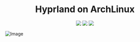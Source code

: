 <h1 align="center">Hyprland on ArchLinux</h1>

<div align="center">
<img src="https://img.shields.io/github/last-commit/IlReSenzaNome/hyprdots?style=for-the-badge&logo=github&color=a6da95&logoColor=D9E0EE&labelColor=302D41"/>
<img src="https://img.shields.io/github/repo-size/IlReSenzaNome/hyprdots?style=for-the-badge&logo=dropbox&color=7dc4e4&logoColor=D9E0EE&labelColor=302D41"/>
<img src="https://img.shields.io/github/license/IlReSenzaNome/hyprdots?style=for-the-badge&logo=powerpages&color=cba6f7&logoColor=D9E0EE&labelColor=302D41"/>
</div>

![Image](https://github.com/IlReSenzaNome/hyprdots/assets/Screenshot-2024-04-19_16:36:22.png)